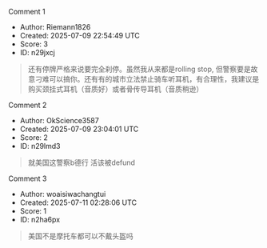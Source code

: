 Comment 1

- Author: Riemann1826
- Created: 2025-07-09 22:54:49 UTC
- Score: 3
- ID: n29jxcj

> 还有停牌严格来说要完全刹停。虽然我从来都是rolling stop, 但警察要是故意刁难可以搞你。还有有的城市立法禁止骑车听耳机，有合理性，我建议是购买颈挂式耳机（音质好）或者骨传导耳机（音质稍逊）

Comment 2

- Author: OkScience3587
- Created: 2025-07-09 23:04:01 UTC
- Score: 2
- ID: n29lmd3

> 就美国这警察b德行 活该被defund

Comment 3

- Author: woaisiwachangtui
- Created: 2025-07-11 02:28:06 UTC
- Score: 1
- ID: n2ha6px

> 美国不是摩托车都可以不戴头盔吗
